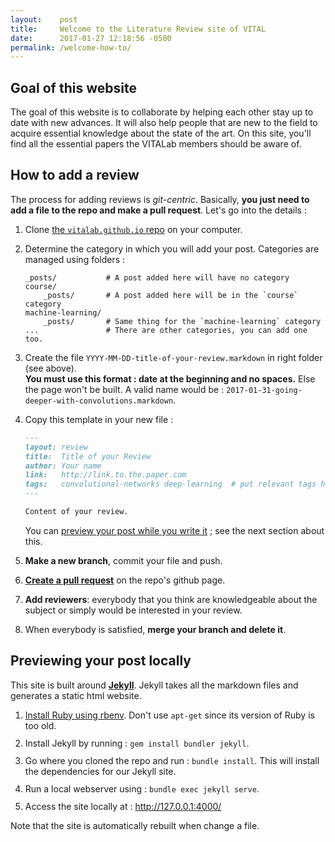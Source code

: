 ```yaml
---
layout:    post
title:     Welcome to the Literature Review site of VITAL
date:      2017-01-27 12:18:56 -0500
permalink: /welcome-how-to/
---
```


<style>
    li {
        margin-bottom: 0.7rem; /* This will make the lists easier to read. */
    }
</style>

## Goal of this website

The goal of this website is to collaborate by helping each other stay up to date with new advances. It will also help people that are new to the field to acquire essential knowledge about the state of the art. On this site, you'll find all the essential papers the VITALab members should be aware of.

## How to add a review

The process for adding reviews is _git-centric_. Basically, **you just need to add a file to the repo and make a pull request**. Let's go into the details :

1. Clone [the `vitalab.github.io` repo](https://github.com/vitalab/vitalab.github.io) on your computer.
2. Determine the category in which you will add your post. Categories are managed using folders :
    
    ```
    _posts/           # A post added here will have no category
    course/
        _posts/       # A post added here will be in the `course` category
    machine-learning/
        _posts/       # Same thing for the `machine-learning` category
    ...               # There are other categories, you can add one too.
    ```
3. Create the file `YYYY-MM-DD-title-of-your-review.markdown` in right folder (see above).  
**You must use this format : date at the beginning and no spaces.** Else the page won't be built. A valid name would be : `2017-01-31-going-deeper-with-convolutions.markdown`.
4.  Copy this template in your new file :  
    
    ``` markdown
    ---
    layout: review
    title:  Title of your Review
    author: Your name
    link:   http://link.to.the.paper.com
    tags:   convolutional-networks deep-learning  # put relevant tags here
    ---
    
    Content of your review.
    ```
    You can [preview your post while you write it](#previewing-your-post-locally) ; see the next section about this.
5.  **Make a new branch**, commit your file and push.
6.  [**Create a pull request**](https://github.com/vitalab/vitalab.github.io/compare) on the repo's github page.
7.  **Add reviewers**: everybody that you think are knowledgeable about the subject or simply would be interested in your review.
8.  When everybody is satisfied, **merge your branch and delete it**.

## Previewing your post locally

This site is built around [**Jekyll**](https://jekyllrb.com/). Jekyll takes all the markdown files and generates a static html website.

1.  [Install Ruby using rbenv](/how-to-install-ruby). Don't use `apt-get` since its version of Ruby is too old.
2.  Install Jekyll by running : `gem install bundler jekyll`.
3.  Go where you cloned the repo and run : `bundle install`. This will install the dependencies for our Jekyll site.
4.  Run a local webserver using : `bundle exec jekyll serve`.
5.  Access the site locally at : <http://127.0.0.1:4000/>

Note that the site is automatically rebuilt when change a file.